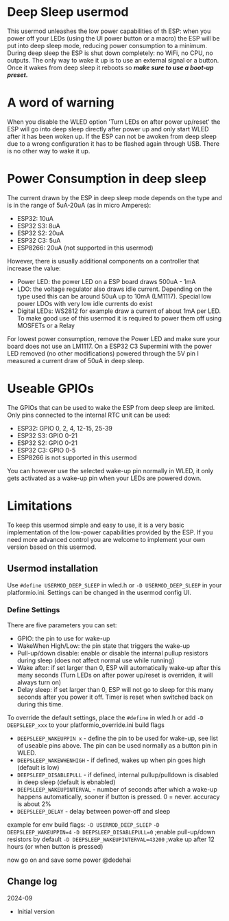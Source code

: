 # Deep Sleep usermod

This usermod unleashes the low power capabilities of th ESP: when you power off your LEDs (using the UI power button or a macro) the ESP will be put into deep sleep mode, reducing power consumption to a minimum.
During deep sleep the ESP is shut down completely: no WiFi, no CPU, no outputs. The only way to wake it up is to use an external signal or a button. Once it wakes from deep sleep it reboots so ***make sure to use a boot-up preset.***

# A word of warning

When you disable the WLED option 'Turn LEDs on after power up/reset' the ESP will go into deep sleep directly after power up and only start WLED after it has been woken up.
If the ESP can not be awoken from deep sleep due to a wrong configuration it has to be flashed again through USB. There is no other way to wake it up.

# Power Consumption in deep sleep

The current drawn by the ESP in deep sleep mode depends on the type and is in the range of 5uA-20uA (as in micro Amperes):
- ESP32: 10uA
- ESP32 S3: 8uA
- ESP32 S2: 20uA
- ESP32 C3: 5uA
- ESP8266: 20uA (not supported in this usermod)

However, there is usually additional components on a controller that increase the value:
- Power LED: the power LED on a ESP board draws 500uA - 1mA
- LDO: the voltage regulator also draws idle current. Depending on the type used this can be around 50uA up to 10mA (LM1117). Special low power LDOs with very low idle currents do exist
- Digital LEDs: WS2812 for example draw a current of about 1mA per LED. To make good use of this usermod it is required to power them off using MOSFETs or a Relay

For lowest power consumption, remove the Power LED and make sure your board does not use an LM1117. On a ESP32 C3 Supermini with the power LED removed (no other modifications) powered through the 5V pin I measured a current draw of 50uA in deep sleep.

# Useable GPIOs

The GPIOs that can be used to wake the ESP from deep sleep are limited. Only pins connected to the internal RTC unit can be used:

- ESP32: GPIO 0, 2, 4, 12-15, 25-39
- ESP32 S3: GPIO 0-21
- ESP32 S2: GPIO 0-21
- ESP32 C3: GPIO 0-5
- ESP8266 is not supported in this usermod

You can however use the selected wake-up pin normally in WLED, it only gets activated as a wake-up pin when your LEDs are powered down.

# Limitations

To keep this usermod simple and easy to use, it is a very basic implementation of the low-power capabilities provided by the ESP. If you need more advanced control you are welcome to implement your own version based on this usermod.

## Usermod installation

Use `#define USERMOD_DEEP_SLEEP` in wled.h or `-D USERMOD_DEEP_SLEEP` in your platformio.ini. Settings can be changed in the usermod config UI.

### Define Settings

There are five parameters you can set:

- GPIO: the pin to use for wake-up
- WakeWhen High/Low: the pin state that triggers the wake-up
- Pull-up/down disable: enable or disable the internal pullup resistors during sleep (does not affect normal use while running)
- Wake after: if set larger than 0, ESP will automatically wake-up after this many seconds (Turn LEDs on after power up/reset is overriden, it will always turn on)
- Delay sleep: if set larger than 0, ESP will not go to sleep for this many seconds after you power it off. Timer is reset when switched back on during this time.

To override the default settings, place the `#define` in wled.h or add `-D DEEPSLEEP_xxx` to your platformio_override.ini build flags

* `DEEPSLEEP_WAKEUPPIN x`    - define the pin to be used for wake-up, see list of useable pins above. The pin can be used normally as a button pin in WLED.
* `DEEPSLEEP_WAKEWHENHIGH`   - if defined, wakes up when pin goes high (default is low)
* `DEEPSLEEP_DISABLEPULL`    - if defined, internal pullup/pulldown is disabled in deep sleep (default is ebnabled)
* `DEEPSLEEP_WAKEUPINTERVAL` - number of seconds after which a wake-up happens automatically, sooner if button is pressed. 0 = never. accuracy is about 2%
* `DEEPSLEEP_DELAY`          - delay between power-off and sleep

example for env build flags:
 `-D USERMOD_DEEP_SLEEP`
 `-D DEEPSLEEP_WAKEUPPIN=4`
 `-D DEEPSLEEP_DISABLEPULL=0` ;enable pull-up/down resistors by default
 `-D DEEPSLEEP_WAKEUPINTERVAL=43200` ;wake up after 12 hours (or when button is pressed)

now go on and save some power
@dedehai

## Change log
2024-09
* Initial version